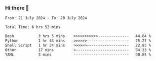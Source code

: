### Hi there 👋

<!--
**ututono/ututono** is a ✨ _special_ ✨ repository because its `README.md` (this file) appears on your GitHub profile.

Here are some ideas to get you started:

- 🔭 I’m currently working on ...
- 🌱 I’m currently learning ...
- 👯 I’m looking to collaborate on ...
- 🤔 I’m looking for help with ...
- 💬 Ask me about ...
- 📫 How to reach me: ...
- 😄 Pronouns: ...
- ⚡ Fun fact: ...
-->



<!--START_SECTION:waka-->

```txt
From: 21 July 2024 - To: 28 July 2024

Total Time: 6 hrs 52 mins

Bash           3 hrs 5 mins    >>>>>>>>>>>--------------   44.84 %
Python         1 hr 44 mins    >>>>>>-------------------   25.27 %
Shell Script   1 hr 34 mins    >>>>>>-------------------   22.95 %
Other          17 mins         >------------------------   04.33 %
YAML           3 mins          -------------------------   00.85 %
```

<!--END_SECTION:waka-->

